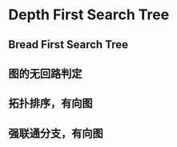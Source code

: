 



# Depth First Search Tree





## Bread First Search Tree



## 图的无回路判定



## 拓扑排序，有向图



## 强联通分支，有向图